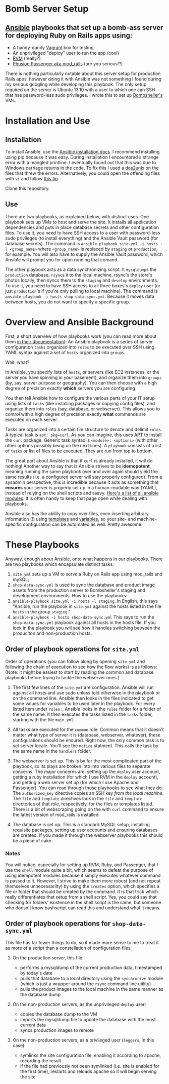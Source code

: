 Bomb Server Setup
===========

## [Ansible](http://docs.ansible.com/index.html) playbooks that set up a bomb-ass server for deploying Ruby on Rails apps using:

* A handy-dandy [Vagrant](vagrantup.com) box for testing
* An unprivileged "deploy" user to run the app (cool)
* [RVM](rvm.io) (really?)
* [Phusion Passenger aka mod_rails](phusionpassenger.com/) (are you serious?!)

There is nothing particularly notable about this server setup for production Rails apps, however doing it with Ansible was not something I found during my serious googling while developing this playbook.
The only setup required on the server is Ubuntu 13.10 with a user to which one can SSH that has password-less sudo privileges.
I wrote this to set up [Bombsheller's](http://shop.bombsheller.com/) VMs.

# Installation and Use

## Installation

To install Ansible, use the [Ansible installation docs](http://docs.ansible.com/intro_installation.html).
I recommend installing using pip because it was easy.
During installation I encountered a strange error with a mangled printline.
I eventually found out that this was due to Windows carriage returns in the code.
To fix this I used a [dos2unix](http://linuxcommand.org/man_pages/dos2unix1.html) on the files that threw the errors.
Alternatively, you could open the offending files with `vi` and follow [this tip](http://stackoverflow.com/questions/82726/convert-dos-line-endings-to-linux-line-endings-in-vim).

Clone this repository.

## Use

There are two playbooks, as explained below, with distinct uses.
One playbook sets up VMs to host and serve the site.
It installs all application dependencies and puts in place database secrets and other configuration files.
To use it, you need to have SSH access to a user with password-less sudo privileges (to install everything) and the Ansible Vault password (for database secrets).
The command is `ansible-playbook site.yml -i hosts -l <group_name>` where `<group_name>` is replaced by `staging` or `production`, for example.
You will also have to supply the Ansible Vault password, which Ansible will prompt you for upon running that comand.

The other playbook acts as a data synchronizing script.
It `mysqldump`s the `production` database, `rsync`s it to the local machine, rsync's the store's photos locally, then syncs them to the `staging` and `develop` environments.
To use it, you need to have SSH access to all three boxes's `deploy` user (or just `production`'s if you're only pulling to local machine).
The command is `ansible-playbook -i hosts shop-data-sync.yml`.
Because it moves data between hosts, you do not want to specify a specific group.

# Overview and Ansible Background

First, a short overview of how playbooks work (you can read more about them [in their documentation](http://docs.ansible.com/playbooks.html)):
An Ansible playbook is a series of server configuration `tasks` organized into `roles` to be executed over SSH using YAML syntax against a set of `hosts` organized into `groups`.

Wait, what?

In Ansible, you specify lists of `hosts`, or servers (like EC2 instances, or the server you have spinning in your basement), and organize them into `groups` (by, say, server purpose or geography). You can then choose with a high degree of precision exactly **which** servers you are configuring.

You then tell Ansible how to configure the various parts of your IT setup using lists of `tasks` (like installing packages or copying config files), and organize them into `roles` (say, database, or webserver). This allows you to control with a high degree of precision exactly **what** commands are executed on each server.

Tasks are organized into a certain file structure to denote and delimit `roles`.
A typical task is `apt: pkg=curl`.
As you can imagine, this uses [APT](http://en.wikipedia.org/wiki/Advanced_Packaging_Tool) to install the `curl` package.
Generic task syntax is `<module>: <options>` (with other other options possibly being on the next lines).
A `playbook` consists of a list of `tasks` or list of files to be executed.
They are run from top to bottom.

The great part about Ansible is that if `curl` is already installed, it will do nothing!
Another way to say that is Ansible strives to be **idemopotent**, meaning running the same playbook over and over again should yield the same results (i.e. a configured server will stay properly configured).
From a sysadmin perspective, this is incredible because it acts as something that **ensures** your server is properly set up in a human-readable way (YAML), instead of relying on the shell scripts and saavy.
[Here's a list of all ansible modules](http://docs.ansible.com/list_of_all_modules.html).
It is often handy to keep that page open while dealing with playbooks.

Ansible also has the ability to copy over files, even inserting arbitrary information (!) using [templates](http://docs.ansible.com/template_module.html) and [variables](http://docs.ansible.com/playbooks_variables.html), so your site- and machine-specific configuration can be automated as well. Pretty awesome.

# These Playbooks

Anyway, enough about Ansible, onto what happens in our playbooks.
There are two playbooks which encapsulate distinct tasks:
1) `site.yml` sets up a VM to serve a Ruby on Rails app using mod_rails and mySQL;
2) `shop-data-sync.yml` is used to sync the database and product image assets from the production server to Bombsheller's staging and development environments.
How to use the playbooks:
1) `ansible-playbook site.yml -i hosts -l staging`.
In English, this says "Ansible, run the playbook in `site.yml` against the hosts listed in the file `hosts` in the group `staging`."
2) `ansible-playbook -i hosts shop-data-sync.yml`
This says to run the `shop-data-sync.yml` playbook against all hosts in the hosts file.
If you look in the playbook you will see how it handles switching between the produciton and non-production hosts.

## Order of playbook operations for `site.yml`

Order of operations (you can follow along by opening `site.yml` and following the chain of execution to see how the flow works) is as follows:
(Note: it might be easiest to start by reading the common and database playbooks before trying to tackle the webserver ones.)

1) The first few lines of the `site.yml` are configuration.
Ansible will run against all hosts and use sudo unless told otherwise in the playbook or on the command line.
Ansible then looks in the files indicated to get some values for variables to be used later in the playbook.
For every listed item under `roles:`, Ansible looks in the `roles` folder for a folder of the same name.
It then executes the tasks listed in the `tasks` folder, starting with the file `main.yml`.

2) All tasks are executed for the `common` role.
Common means that it doesn't matter what type of server it is (database, webserver, whatever); these configurations should be ensured.
Right now, the only common task is to set server locale.
You'll see the `notice` statment. This calls the task by the same name in the `handlers` folder.

3) The webserver is set up.
This is by far the most complicated part of the playbook, so its plays are broken into into various files to separate concerns.
The major concerns are: setting up the `deploy` user account, getting a ruby installation (for which I use RVM in the `deploy` account), and getting a web server set up (for which I use Apache and Passenger).
You can read through those playbooks to see what they do.
The `authorized_key` directive copies an SSH key *from the local machine*.
The `file` and `template` directives look in the `file` and `template` directories of that role, respectively, for the files or templates listed.
There is a bit of webscraping going on the with `curl` command to ensure the latest version of mod_rails is installed.

4) The database is set up.
This is a standard MySQL setup, installing requisite packages, setting up user accounts and ensuring databases are created.
If you made it through the webserver playbooks this should be a piece of cake.

### Notes

You will notice, especially for setting up RVM, Ruby, and Passenger, that I use the `shell` module quite a bit, which seems to defeat the purpose of using idempotent modules because it simply executes whatever command is passed to it.
However, I strive to make them more robust (and not repeat themselves unnecessarilty) by using the `creates` option, which specifies a file or folder that should be created by the command.
It is that trick which really differentiates that setup from a shell script.
Yes, you could say that checking for folders' existence in the shell script is the same, but someone who doesn't know bashscript can read this and understand what it means.

## Order of playbook operations for `shop-data-sync.yml`

This file has far fewer things to do, so it made more sense to me to treat it as more of a script than a constellation of configuration files.

1) On the production server, this file:
    * performs a mysqldump of the current production data, timestamped by today's date
    * pulls that database to a local directory using the `synchronize` module (which is just a wrapper around the `rsync` command line utility)
    * pulls the product images to the local machine in the same manner as the database dump

2) On the non-production servers, as the unprivileged `deploy` user:
    * copies the database dump to the VM
    * imports the mysqldump file to update the database with the most current data
    * syncs production images to remote

3) On the non-production servers, as a privileged user (`leggers`, in this case):
    * symlinks the site configuration file, enabling it according to apache, recording the result
    * if the file had previously not been symlinked (i.e. site is enabled for the first time), restarts and reloads apache so it will begin serving the site
